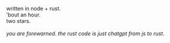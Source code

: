 written in node + rust. <br>
'bout an hour. <br>
two stars. <br> <br>
*you are forewarned. the rust code is just chatgpt from js to rust.*
